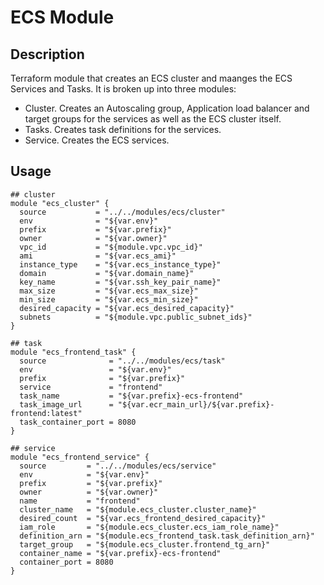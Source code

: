 # ECS Module

## Description
Terraform module that creates an ECS cluster and maanges the ECS Services and Tasks. It is broken up into three modules:

- Cluster. Creates an Autoscaling group, Application load balancer and target groups for the services as well as the ECS cluster itself.
- Tasks. Creates task definitions for the services.
- Service. Creates the ECS services.

## Usage
```
## cluster
module "ecs_cluster" {
  source           = "../../modules/ecs/cluster"
  env              = "${var.env}"
  prefix           = "${var.prefix}"
  owner            = "${var.owner}"
  vpc_id           = "${module.vpc.vpc_id}"
  ami              = "${var.ecs_ami}"
  instance_type    = "${var.ecs_instance_type}"
  domain           = "${var.domain_name}"
  key_name         = "${var.ssh_key_pair_name}"
  max_size         = "${var.ecs_max_size}"
  min_size         = "${var.ecs_min_size}"
  desired_capacity = "${var.ecs_desired_capacity}"
  subnets          = "${module.vpc.public_subnet_ids}"
}

## task
module "ecs_frontend_task" {
  source              = "../../modules/ecs/task"
  env                 = "${var.env}"
  prefix              = "${var.prefix}"
  service             = "frontend"
  task_name           = "${var.prefix}-ecs-frontend"
  task_image_url      = "${var.ecr_main_url}/${var.prefix}-frontend:latest"
  task_container_port = 8080
}

## service
module "ecs_frontend_service" {
  source         = "../../modules/ecs/service"
  env            = "${var.env}"
  prefix         = "${var.prefix}"
  owner          = "${var.owner}"
  name           = "frontend"
  cluster_name   = "${module.ecs_cluster.cluster_name}"
  desired_count  = "${var.ecs_frontend_desired_capacity}"
  iam_role       = "${module.ecs_cluster.ecs_iam_role_name}"
  definition_arn = "${module.ecs_frontend_task.task_definition_arn}"
  target_group   = "${module.ecs_cluster.frontend_tg_arn}"
  container_name = "${var.prefix}-ecs-frontend"
  container_port = 8080
}
```
